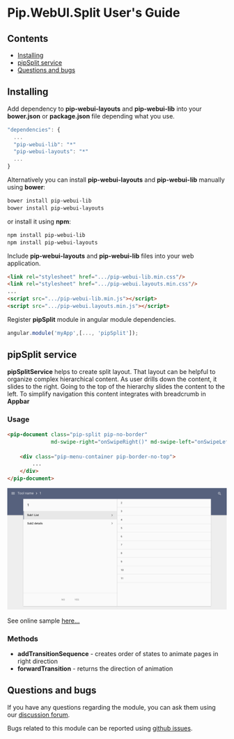 # Pip.WebUI.Split User's Guide

## <a name="contents"></a> Contents
- [Installing](#install)
- [pipSplit service](#split_service)
- [Questions and bugs](#issues)


## <a name="install"></a> Installing

Add dependency to **pip-webui-layouts** and **pip-webui-lib** into your **bower.json** or **package.json** file depending what you use.
```javascript
"dependencies": {
  ...
  "pip-webui-lib": "*"
  "pip-webui-layouts": "*"
  ...
}
```

Alternatively you can install **pip-webui-layouts** and **pip-webui-lib** manually using **bower**:
```bash
bower install pip-webui-lib
bower install pip-webui-layouts
```

or install it using **npm**:
```bash
npm install pip-webui-lib
npm install pip-webui-layouts
```

Include **pip-webui-layouts** and **pip-webui-lib** files into your web application.
```html
<link rel="stylesheet" href=".../pip-webui-lib.min.css"/>
<link rel="stylesheet" href=".../pip-webui.layouts.min.css"/>
...
<script src=".../pip-webui-lib.min.js"></script>
<script src=".../pip-webui.layouts.min.js"></script>
```

Register **pipSplit** module in angular module dependencies.
```javascript
angular.module('myApp',[..., 'pipSplit']);
```

## <a name="split_service"></a> pipSplit service

**pipSplitService** helps to create split layout. That layout can be helpful to organize complex hierarchical content. As user drills down the content, it slides to the right. Going to the top of the hierarchy slides the content to the left. To simplify navigation this content integrates with breadcrumb in **Appbar**

### Usage
```html
<pip-document class="pip-split pip-no-border"
              md-swipe-right="onSwipeRight()" md-swipe-left="onSwipeLeft()">

    <div class="pip-menu-container pip-border-no-top">
        ...
    </div>
</pip-document>
```

<img src="images/img-split-view-layout.png"/>

See online sample [here...](http://webui.pipdevs.com/pip-webui-split/split/index.html)

### Methods
* **addTransitionSequence** - creates order of states to animate pages in right direction
* **forwardTransition** - returns the direction of animation

## <a name="issues"></a> Questions and bugs

If you have any questions regarding the module, you can ask them using our 
[discussion forum](https://groups.google.com/forum/#!forum/pip-webui).

Bugs related to this module can be reported using [github issues](https://github.com/pip-webui/pip-webui-split/issues).
